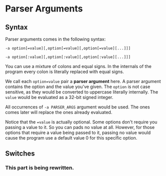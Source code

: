 # Parser Arguments
## Syntax
Parser arguments comes in the following syntax:

`-a option[=value][,option[=value][,option[=value][...]]]`

`-a option[:value][,option[:value][,option[:value][...]]]`

You can use a mixture of colons and equal signs. In the internals of the program every colon is literally replaced with equal signs.

We call each `option=value` pair a **parser argument** here. A parser argument contains the option and the value you've given. The `option` is not case sensitive, as they would be converted to uppercase literally internally. The `value` would be evaluated as a 32-bit signed integer.

All occurrences of `-a PARSER_ARGS` argument would be used. The ones comes later will replace the ones already evaluated.

Notice that the `=value` is actually optional. Some options don't require you passing a value to it. So you can pads no value at all. However, for those options that require a value being passed to it, passing no value would cause the program use a default value 0 for this specific option.

## Switches

### This part is being rewritten.
